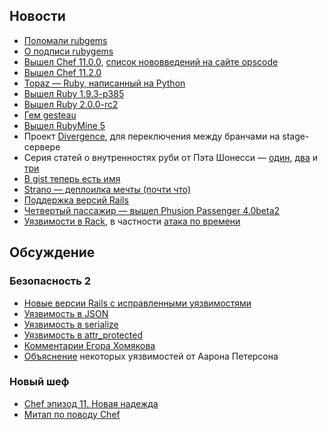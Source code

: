 ## Новости

* [Поломали rubgems](https://status.heroku.com/incidents/489)
* [О подписи rubygems](http://tonyarcieri.com/lets-figure-out-a-way-to-start-signing-rubygems)
* [Вышел Chef 11.0.0](https://github.com/opscode/chef/), [список нововведений на сайте opscode](http://wiki.opscode.com/display/chef/Breaking+Changes+in+Chef+11)
* [Вышел Chef 11.2.0](http://www.opscode.com/blog/2013/02/07/chef-client-11-2-0-10-20-0-released/)
* [Topaz — Ruby, написанный на Python](http://docs.topazruby.com/en/latest/blog/announcing-topaz/)
* [Вышел Ruby 1.9.3-p385](http://www.ruby-lang.org/en/news/2013/02/06/ruby-1-9-3-p385-is-released/)
* [Вышел Ruby 2.0.0-rc2](http://www.ruby-lang.org/en/news/2013/02/08/ruby-2-0-0-rc2-is-released/)
* [Гем gesteau](http://gusteau.gs/)
* [Вышел RubyMine 5](http://www.jetbrains.com/ruby/whatsnew/)
* Проект [Divergence](http://cosmos.layervault.com/divergence.html), для переключения между бранчами на stage-сервере
* Серия статей о внутренностях руби от Пэта Шонесси —
  [один](http://patshaughnessy.net/2013/1/23/ruby-mri-source-code-idioms-1-accessing-data-via-macros),
  [два](http://patshaughnessy.net/2013/1/31/ruby-mri-source-code-idioms-2-c-that-resembles-ruby) и
  [три](http://patshaughnessy.net/2013/2/8/ruby-mri-source-code-idioms-3-embedded-objects)
* [В gist теперь есть имя](https://github.com/blog/1406-namespaced-gists)
* [Strano — деплоилка мечты (почти что)](https://github.com/express42/strano)
* [Поддержка версий Rails](http://blog.steveklabnik.com/posts/2013-02-11-ruby-on-rails-maintenance-policy)
* [Четвертый пассажир — вышел Phusion Passenger 4.0beta2](http://blog.phusion.nl/2013/01/24/phusion-passenger-4-0-beta-2-syscall-failure-simulation-framework-focus-on-stability/)
* [Уязвимости в Rack](http://rack.github.com/), в частности [атака по времени](http://en.wikipedia.org/wiki/Timing_attack)

## Обсуждение

### Безопасность 2
* [Новые версии Rails с исправленными
  уязвимостями](http://weblog.rubyonrails.org/2013/2/11/SEC-ANN-Rails-3-2-12-3-1-11-and-2-3-17-have-been-released/)
* [Уязвимость в JSON](https://groups.google.com/forum/?fromgroups=#!topic/rubyonrails-security/4_YvCpLzL58)
* [Уязвимость в serialize](https://groups.google.com/forum/?fromgroups=#!topic/rubyonrails-security/KtmwSbEpzrU)
* [Уязвимость в attr_protected](https://groups.google.com/forum/?fromgroups=#!topic/rubyonrails-security/AFBKNY7VSH8)
* [Комментарии Егора Хомякова](http://homakov.blogspot.ru/2013/02/rails-vulnerabilities-learning-lesson.html)
* [Объяснение](http://tenderlovemaking.com/2013/02/06/yaml-f7u12.html) некоторых уязвимостей от Аарона Петерсона

### Новый шеф
* [Chef эпизод 11. Новая надежда](http://express42.com/blog/2013-02-07-chef-new-hope.html)
* [Митап по поводу Chef](http://www.meetup.com/DevOps-Moscow-in-Russian/events/98712872/)
